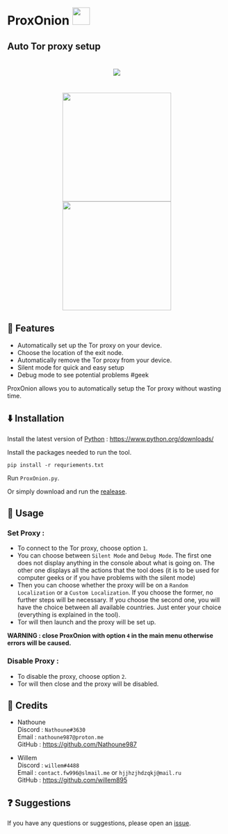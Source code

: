 # ProxOnion <img src="https://i.imgur.com/UQmceDZ.png" width="40">
## Auto Tor proxy setup


<h1 align="center">
<a href="https://github.com/Nathoune987/ProxOnion"><img src="https://i.imgur.com/q5ivzPH.png"></a>
</h1>

<h1 align="center">
<a href="https://github.com/Nathoune987/ProxOnion/archive/refs/heads/main.zip"><img src="https://i.imgur.com/hD4hD2c.png" width="250"></a>
<a href="https://github.com/Nathoune987/ProxOnion/releases/tag/ProxOnion_v1.0"><img src="https://i.imgur.com/c6i4Era.png" width="250"></a>
</h1>

## 🚀 Features

- Automatically set up the Tor proxy on your device.
- Choose the location of the exit node.
- Automatically remove the Tor proxy from your device.
- Silent mode for quick and easy setup
- Debug mode to see potential problems #geek

ProxOnion allows you to automatically setup the Tor proxy without wasting time.

## ⬇️ Installation

Install the latest version of [Python](https://www.python.org/downloads/) : https://www.python.org/downloads/

Install the packages needed to run the tool.

```
pip install -r requriements.txt
```

Run `ProxOnion.py`.

Or simply download and run the [realease](https://github.com/Nathoune987/ProxOnion/releases/tag/ProxOnion_v1.0).

## 🧪 Usage

### Set Proxy :

- To connect to the Tor proxy, choose option `1`.  
- You can choose between `Silent Mode` and `Debug Mode`. The first one does not display anything in the console about what is going on. The other one displays all the actions that the tool does (it is to be used for computer geeks or if you have problems with the silent mode)
- Then you can choose whether the proxy will be on a `Random Localization` or a `Custom Localization`. If you choose the former, no further steps will be necessary. If you choose the second one, you will have the choice between all available countries. Just enter your choice (everything is explained in the tool).
- Tor will then launch and the proxy will be set up.

 **WARNING : close ProxOnion with option `4` in the main menu otherwise errors will be caused.**

### Disable Proxy :

- To disable the proxy, choose option `2`.
- Tor will then close and the proxy will be disabled.


## 🔧 Credits

- Nathoune<br>
    Discord : `Nathoune#3630`<br>
    Email : `nathoune987@proton.me`<br>
    GitHub : https://github.com/Nathoune987



- Willem<br>
    Discord : `willem#4488`<br>
    Email : `contact.fw996@slmail.me` or `hjjhzjhdzqkj@mail.ru`<br>
    GitHub : https://github.com/willem895


## ❓ Suggestions

If you have any questions or suggestions, please open an [issue](https://github.com/Nathoune987/ProxOnion/issues). 
